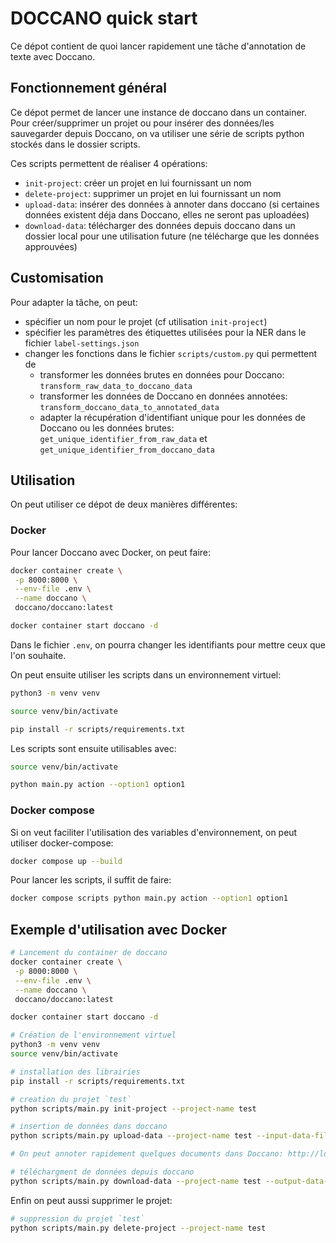# DOCCANO quick start

Ce dépot contient de quoi lancer rapidement une tâche d'annotation de texte avec Doccano.

## Fonctionnement général

Ce dépot permet de lancer une instance de doccano dans un container. Pour créer/supprimer un projet ou pour insérer des données/les sauvegarder depuis Doccano, on va utiliser une série de scripts python stockés dans le dossier scripts.

Ces scripts permettent de réaliser 4 opérations:

- `init-project`: créer un projet en lui fournissant un nom
- `delete-project`: supprimer un projet en lui fournissant un nom
- `upload-data`: insérer des données à annoter dans doccano (si certaines données existent déja dans Doccano, elles ne seront pas uploadées)
- `download-data`: télécharger des données depuis doccano dans un dossier local pour une utilisation future (ne télécharge que les données approuvées)

## Customisation

Pour adapter la tâche, on peut:
- spécifier un nom pour le projet (cf utilisation `init-project`)
- spécifier les paramètres des étiquettes utilisées pour la NER dans le fichier `label-settings.json`
- changer les fonctions dans le fichier `scripts/custom.py` qui permettent de 
    - transformer les données brutes en données pour Doccano: `transform_raw_data_to_doccano_data` 
    - transformer les données de Doccano en données annotées: `transform_doccano_data_to_annotated_data`
    - adapter la récupération d'identifiant unique pour les données de Doccano ou les données brutes: `get_unique_identifier_from_raw_data` et `get_unique_identifier_from_doccano_data`

## Utilisation

On peut utiliser ce dépot de deux manières différentes:

### Docker

Pour lancer Doccano avec Docker, on peut faire: 
```sh
docker container create \
 -p 8000:8000 \
 --env-file .env \
 --name doccano \
 doccano/doccano:latest 

docker container start doccano -d
```

Dans le fichier `.env`, on pourra changer les identifiants pour mettre ceux que l'on souhaite.

On peut ensuite utiliser les scripts dans un environnement virtuel:

```sh
python3 -m venv venv 

source venv/bin/activate

pip install -r scripts/requirements.txt
```

Les scripts sont ensuite utilisables avec:

```sh
source venv/bin/activate

python main.py action --option1 option1
```

### Docker compose

Si on veut faciliter l'utilisation des variables d'environnement, on peut utiliser docker-compose:

```sh
docker compose up --build
```

Pour lancer les scripts, il suffit de faire:

```sh
docker compose scripts python main.py action --option1 option1
```

## Exemple d'utilisation avec Docker

```sh
# Lancement du container de doccano
docker container create \
 -p 8000:8000 \
 --env-file .env \
 --name doccano \
 doccano/doccano:latest 

docker container start doccano -d

# Création de l'environnement virtuel
python3 -m venv venv
source venv/bin/activate

# installation des librairies
pip install -r scripts/requirements.txt

# creation du projet `test`
python scripts/main.py init-project --project-name test

# insertion de données dans doccano
python scripts/main.py upload-data --project-name test --input-data-file test-raw-data.json

# On peut annoter rapidement quelques documents dans Doccano: http://localhost:8000, les mots de passe sont dans .env

# téléchargment de données depuis doccano
python scripts/main.py download-data --project-name test --output-data-folder annotated-data
```

Enfin on peut aussi supprimer le projet:

```sh
# suppression du projet `test`
python scripts/main.py delete-project --project-name test

```